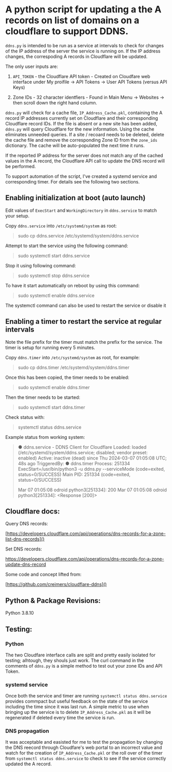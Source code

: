 # A python script for updating a the A records on list of domains on a cloudflare to support DDNS.

`ddns.py` is intended to be run as a service at intervals to check for changes of the IP address of the server the service is running on.  If the IP address changes, the correspoding A records in Cloudflare will be updated.

The only user inputs are:

1) `API_TOKEN` - the Cloudflare API token - Created on Cloudfare web interface under My proifile -> API Tokens -> User API Tokens (versus API Keys)


2) Zone IDs - 32 character identfiers - Found in Main Menu -> Websites -> <Specific Website Button> then scroll down the right hand column.

`ddns.py` will check for a cache file, `IP_Address_Cache.pkl`, containing the A record IP addresses currently set on Cloudflare and their corresponding Cloudflare record IDs.  If the file is absent or a new site has been added, `ddns.py` will query Cloudflare for the new information.  Using the cache eliminates unneeded queries.  If a site / recoard needs to be deleted, delete the cache file and remove the corresponding Zone ID from the `zone_ids` dictionary.  The cache will be auto-populated the next time it runs.

If the reported IP address for the server does not match any of the cached values in the A record, the Cloudflare API call to update the DNS record will be performed.

To support automation of the script, I've created a systemd service and corresponding timer.  For details see the following two sections.

## Enabling initialization at boot (auto launch)

Edit values of `ExecStart` and `WorkingDirectory` in `ddns.service` to match your setup.

Copy `ddns.service` into `/etc/systemd/system` as root:

> sudo cp ddns.service /etc/systemd/system/ddns.service

Attempt to start the service using the following command:

> sudo systemctl start ddns.service

Stop it using following command:

> sudo systemctl stop ddns.service

To have it start automatically on reboot by using this command:

> sudo systemctl enable ddns.service

The systemctl command can also be used to restart the service or disable it


## Enabling a timer to restart the service at regular intervals

Note the file prefix for the timer must match the prefix for the service.  The timer is setup for running every 5 minutes.

Copy `ddns.timer` into `/etc/systemd/system` as root, for example:

> sudo cp ddns.timer /etc/systemd/system/ddns.timer

Once this has been copied, the timer needs to be enabled:

> sudo systemctl enable ddns.timer

Then the timer needs to be started:

> sudo systemctl start ddns.timer

Check status with:

> systemctl status ddns.service

Example status from working system:

> ● ddns.service - DDNS Client for Cloudflare
>      Loaded: loaded (/etc/systemd/system/ddns.service; disabled; vendor preset: enabled)
>      Active: inactive (dead) since Thu 2024-03-07 01:05:08 UTC; 48s ago
> TriggeredBy: ● ddns.timer
>     Process: 251334 ExecStart=/usr/bin/python3 -u ddns.py --serviceMode (code=exited, status=0/SUCCESS)
>    Main PID: 251334 (code=exited, status=0/SUCCESS)
> 
> Mar 07 01:05:08 odroid python3[251334]: 200
> Mar 07 01:05:08 odroid python3[251334]: <Response [200]>

## Cloudflare docs:


Query DNS records:

[https://developers.cloudflare.com/api/operations/dns-records-for-a-zone-list-dns-records]()

Set DNS records:

[https://developers.cloudflare.com/api/operations/dns-records-for-a-zone-update-dns-record
]()

Some code and concept lifted from:

[https://github.com/creimers/cloudflare-ddns]()

## Python & Package Revisions:

Python 3.8.10

## Testing:

### Python
The two Cloudfare interface calls are split and pretty easily isolated for testing; alhtough, they shouls just work.  The curl command in the comments of `ddns.py` is a simple method to test out your zone IDs and API Token.

### systemd service
Once both the service and timer are running `systemctl status ddns.service` provides commpact but useful feedback on the state of the service including the time since it was last run.  A simple metric to use when bringing up the service is to delete `IP_Address_Cache.pkl` as it will be regenerated if deleted every time the service is run.

### DNS propagation
It was acceptable and easisted for me to test the propagation by changing the DNS reecord through Cloudfare's web portal to an incorrect value and watch for the creation of `IP_Address_Cache.pkl` or the roll over of the timer from `systemctl status ddns.service` to check to see if the service correctly updated the A record.

